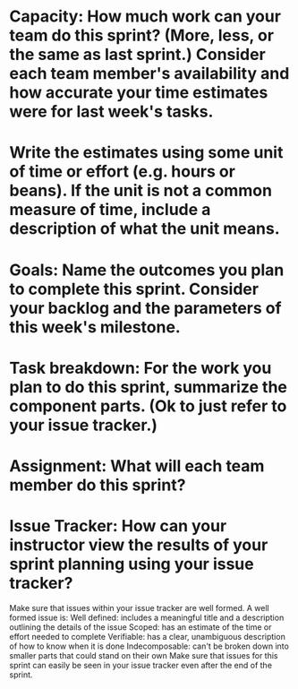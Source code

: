 # Capacity: How much work can your team do this sprint? (More, less, or the same as last sprint.) Consider each team member's availability and how accurate your time estimates were for last week's tasks.

# Write the estimates using some unit of time or effort (e.g. hours or beans). If the unit is not a common measure of time, include a description of what the unit means.

# Goals: Name the outcomes you plan to complete this sprint. Consider your backlog and the parameters of this week's milestone.

# Task breakdown: For the work you plan to do this sprint, summarize the component parts. (Ok to just refer to your issue tracker.)

# Assignment: What will each team member do this sprint?

# Issue Tracker: How can your instructor view the results of your sprint planning using your issue tracker?
Make sure that issues within your issue tracker are well formed. A well formed issue is:
Well defined: includes a meaningful title and a description outlining the details of the issue
Scoped: has an estimate of the time or effort needed to complete
Verifiable: has a clear, unambiguous description of how to know when it is done
Indecomposable: can't be broken down into smaller parts that could stand on their own
Make sure that issues for this sprint can easily be seen in your issue tracker even after the end of the sprint.
